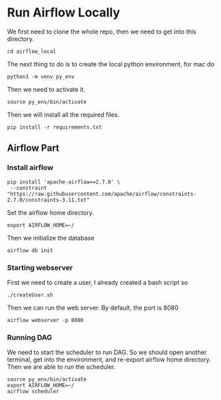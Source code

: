 # Run Airflow Locally

We first need to clone the whole repo, then we need to get into this directory.

```shell
cd airflow_local
```

The next thing to do is to create the local python environment, for mac do

```shell
python3 -m venv py_env
```

Then we need to activate it.

```shell
source py_env/bin/activate
```

Then we will install all the required files.

```shell
pip install -r requirements.txt
```

## Airflow Part

### Install airflow

```shell
pip install 'apache-airflow==2.7.0' \
 --constraint "https://raw.githubusercontent.com/apache/airflow/constraints-2.7.0/constraints-3.11.txt"
```

Set the airflow home directory.

```shell
export AIRFLOW_HOME=~/
```

Then we initialize the database

```shell
airflow db init
```

### Starting webserver

First we need to create a user, I already created a bash script so

```shell
./createUser.sh
```

Then we can run the web server. By default, the port is 8080

```shell
airflow webserver -p 8080
```

### Running DAG

We need to start the scheduler to run DAG. So we should open another terminal, get into the environment, and re-export airflow home directory. Then we are able to run the scheduler.

```shell
source py_env/bin/activate
export AIRFLOW_HOME=~/
airflow scheduler
```

